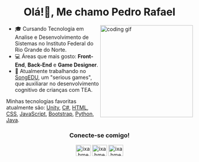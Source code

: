 <h1 align="center">Olá!👋, Me chamo Pedro Rafael</h1>
<img align="right" src="https://media.giphy.com/media/PiQejEf31116URju4V/giphy.gif" alt="coding gif" width="250">

- 🎓 Cursando Tecnologia em Analise e Desenvolvimento de Sistemas no Instituto Federal do Rio Grande do Norte.
- 💻 Áreas que mais gosto: **Front-End**, **Back-End** e **Game Designer**.
- 🚀 Atualmente trabalhando no [SongEDU](https://github.com/orafa81/Project_SongEdu.git), um "serious games", que auxiliarar no desenvolvimento cognitivo de crianças com TEA.
  
Minhas tecnologias favoritas atualmente são: [Unity](https://unity.com/pt), [C#](https://learn.microsoft.com/pt-br/dotnet/csharp/tour-of-csharp/), [HTML](https://developer.mozilla.org/pt-BR/docs/Web/HTML), [CSS](https://developer.mozilla.org/pt-BR/docs/Web/CSS), [JavaScript](https://developer.mozilla.org/pt-BR/docs/Web/JavaScript), [Bootstrap](https://getbootstrap.com/), [Python](https://www.python.org/), [Java](https://www.oracle.com/br/java/technologies/downloads/).

<h3 align="center">Conecte-se comigo!</h3>
<p align="center">
<a href="www.linkedin.com/in/rafael-araujo81" target="blank"><img align="center" src="https://raw.githubusercontent.com/rahuldkjain/github-profile-readme-generator/master/src/images/icons/Social/linked-in-alt.svg" alt="ixahmedxi" height="30" width="40" /></a>
<a href="https://instagram.com/ix.ahmed.xi" target="blank"><img align="center" src="https://raw.githubusercontent.com/rahuldkjain/github-profile-readme-generator/master/src/images/icons/Social/instagram.svg" alt="ixahmedxi" height="30" width="40" /></a>
<a href="https://medium.com/@ixahmedxi" target="blank"><img align="center" src="https://raw.githubusercontent.com/rahuldkjain/github-profile-readme-generator/master/src/images/icons/Social/medium.svg" alt="ixahmedxi" height="30" width="40" /></a>
</p>
